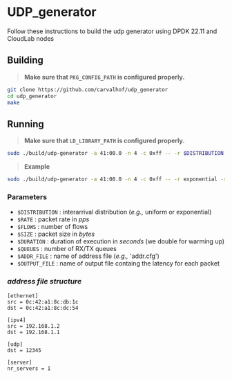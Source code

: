 # UDP_generator

Follow these instructions to build the udp generator using DPDK 22.11 and CloudLab nodes

## Building

> **Make sure that `PKG_CONFIG_PATH` is configured properly.**

```bash
git clone https://github.com/carvalhof/udp_generator
cd udp_generator
make
```

## Running

> **Make sure that `LD_LIBRARY_PATH` is configured properly.**

```bash
sudo ./build/udp-generator -a 41:00.0 -n 4 -c 0xff -- -r $DISTRIBUTION -r $RATE -f $FLOWS -s $SIZE -t $DURATION -q $QUEUES -c $ADDR_FILE -o $OUTPUT_FILE
```

> **Example**

```bash
sudo ./build/udp-generator -a 41:00.0 -n 4 -c 0xff -- -r exponential -r 100000 -f 1 -s 128 -t 10 -q 1 -c addr.cfg -o output.dat
```

### Parameters

- `$DISTRIBUTION` : interarrival distribution (_e.g.,_ uniform or exponential)
- `$RATE` : packet rate in _pps_
- `$FLOWS` : number of flows
- `$SIZE` : packet size in _bytes_
- `$DURATION` : duration of execution in _seconds_ (we double for warming up)
- `$QUEUES` : number of RX/TX queues
- `$ADDR_FILE` : name of address file (_e.g.,_ 'addr.cfg')
- `$OUTPUT_FILE` : name of output file containg the latency for each packet


### _address file structure_

```
[ethernet]
src = 0c:42:a1:8c:db:1c
dst = 0c:42:a1:8c:dc:54

[ipv4]
src = 192.168.1.2
dst = 192.168.1.1

[udp]
dst = 12345

[server]
nr_servers = 1
```